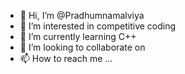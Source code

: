 - 👋 Hi, I’m @Pradhumnamalviya
- 👀 I’m interested in competitive coding
- 🌱 I’m currently learning C++
- 💞️ I’m looking to collaborate on 
- 📫 How to reach me ...

<!---
Pradhumnamalviya/Pradhumnamalviya is a ✨ special ✨ repository because its `README.md` (this file) appears on your GitHub profile.
You can click the Preview link to take a look at your changes.
--->
